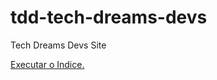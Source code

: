 # tdd-tech-dreams-devs
 Tech Dreams Devs Site

<a href="https://techdreamsdevs.github.io/tdd-tech-dreams-devs/TDD-SITE/index.html"> Executar o Indice. </a>